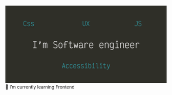 ![](https://github.com/chestergalindo/chestergalindo/blob/master/coverGit.png)
🌱 I’m currently learning Frontend
<!--
### Hi there 👋
**chestergalindo/chestergalindo** is a ✨ _special_ ✨ repository because its `README.md` (this file) appears on your GitHub profile.

Here are some ideas to get you started:

- 🔭 I’m currently working on ...

- 👯 I’m looking to collaborate on ...
- 🤔 I’m looking for help with ...
- 💬 Ask me about ...
- 📫 How to reach me: ...
- 😄 Pronouns: ...
- ⚡ Fun fact: ...
-->
